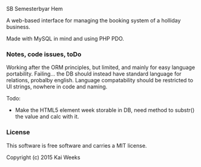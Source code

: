 
SB Semesterbyar Hem


A web-based interface for managing the booking system of a holliday business.

Made with MySQL in mind and using PHP PDO.



### Notes, code issues, toDo
Working after the ORM principles, but limited, and mainly for easy language portability. Failing... the DB should instead have standard language for relations, probalby english. Language compatability should be restricted to UI strings, nowhere in code and naming.

Todo:
* Make the HTML5 element week storable in DB, need method to substr() the value and calc with it.

### License


This software is free software and carries a MIT license.

Copyright (c) 2015 Kai Weeks